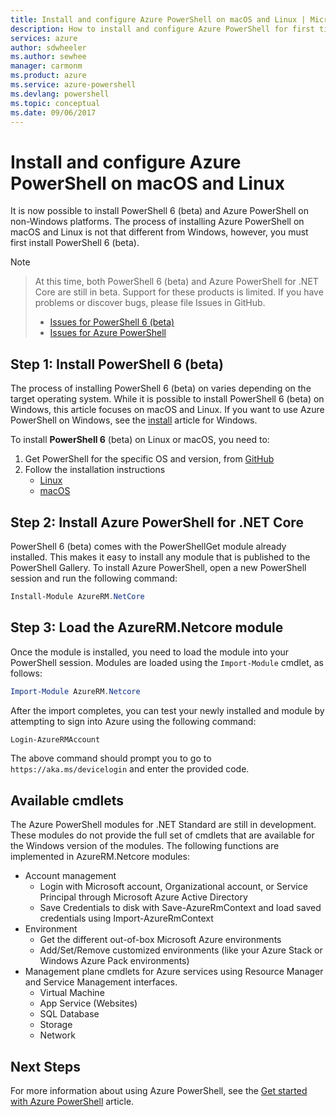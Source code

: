 ```yaml
---
title: Install and configure Azure PowerShell on macOS and Linux | Microsoft Docs
description: How to install and configure Azure PowerShell for first time use on macOS and Linux.
services: azure
author: sdwheeler
ms.author: sewhee
manager: carmonm
ms.product: azure
ms.service: azure-powershell
ms.devlang: powershell
ms.topic: conceptual
ms.date: 09/06/2017
---
```

# Install and configure Azure PowerShell on macOS and Linux

It is now possible to install PowerShell 6 (beta) and Azure PowerShell on non-Windows platforms.
The process of installing Azure PowerShell on macOS and Linux is not that different from Windows,
however, you must first install PowerShell 6 (beta).

> [!NOTE]

> At this time, both PowerShell 6 (beta) and Azure PowerShell for .NET Core are still in beta.
> Support for these products is limited. If you have problems or discover bugs, please file Issues
> in GitHub.
>
> * [Issues for PowerShell 6 (beta)](https://github.com/PowerShell/PowerShell/issues)
> * [Issues for Azure PowerShell](https://github.com/azure/azure-docs-powershell/issues)

## Step 1: Install PowerShell 6 (beta)

The process of installing PowerShell 6 (beta) on varies depending on the target operating system.
While it is possible to install PowerShell 6 (beta) on Windows, this article focuses on macOS and
Linux. If you want to use Azure PowerShell on Windows, see the [install](./install-azurerm-ps.md)
article for Windows.

To install **PowerShell 6** (beta) on Linux or macOS, you need to:

1. Get PowerShell for the specific OS and version, from [GitHub](https://github.com/powershell/powershell#get-powershell)
2. Follow the installation instructions
   - [Linux](https://github.com/PowerShell/PowerShell/blob/master/docs/installation/linux.md)
   - [macOS](https://github.com/PowerShell/PowerShell/blob/master/docs/installation/linux.md#macos-1012)

## Step 2: Install Azure PowerShell for .NET Core

PowerShell 6 (beta) comes with the PowerShellGet module already installed. This makes it easy to
install any module that is published to the PowerShell Gallery. To install Azure PowerShell, open a
new PowerShell session and run the following command:

```powershell
Install-Module AzureRM.NetCore
```

## Step 3: Load the AzureRM.Netcore module

Once the module is installed, you need to load the module into your PowerShell session. Modules are
loaded using the `Import-Module` cmdlet, as follows:

```powershell
Import-Module AzureRM.Netcore
```

After the import completes, you can test your newly installed and module by attempting to sign into
Azure using the following command:

```powershell
Login-AzureRMAccount
```

The above command should prompt you to go to `https://aka.ms/devicelogin` and enter the
provided code.

## Available cmdlets

The Azure PowerShell modules for .NET Standard are still in development. These modules do not
provide the full set of cmdlets that are available for the Windows version of the modules. The
following functions are implemented in AzureRM.Netcore modules:

* Account management
  - Login with Microsoft account, Organizational account, or Service Principal through Microsoft
    Azure Active Directory
  - Save Credentials to disk with Save-AzureRmContext and load saved credentials using
    Import-AzureRmContext
* Environment
  - Get the different out-of-box Microsoft Azure environments
  - Add/Set/Remove customized environments (like your Azure Stack or Windows Azure Pack environments)
* Management plane cmdlets for Azure services using Resource Manager and Service Management interfaces.
  - Virtual Machine
  - App Service (Websites)
  - SQL Database
  - Storage
  - Network

## Next Steps

For more information about using Azure PowerShell, see the
[Get started with Azure PowerShell](get-started-azureps.md) article.
